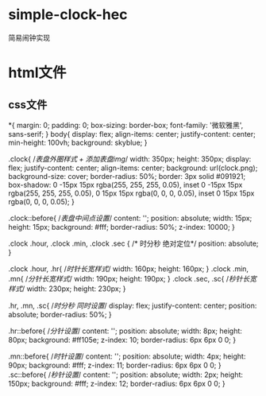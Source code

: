# simple-clock-hec

简易闹钟实现

<h1>html文件</h1>
  <!DOCTYPE html>
<html lang="en">
<head>
  <meta charset="UTF-8">
  <meta name="viewport" content="width=device-width, initial-scale=1.0">
  <meta http-equiv="X-UA-Compatible" content="ie=edge">
  <link href="./style.css" rel="stylesheet">
  <title>简易时钟-hec</title>
</head>
<body>
  <div class="clock">
    <div class="hour">
      <div class="hr" id='hr'></div>
    </div>
    <div class="min">
      <div class="mn" id='mn'></div>
    </div>
    <div class="sec">
      <div class="sc" id='sc'></div>
    </div>
  </div>
</body>
<script>
  // 获取元素
  const deg = 6
  const hr = document.querySelector('#hr')
  const mn = document.querySelector('#mn')
  const sc = document.querySelector('#sc')
  
  // 开启时钟定时
  setInterval(() => {
    let day = new Date()
    let hh = day.getHours() * 30 // 时h  一圈360 度，有12格，每格 360/12 = 30
    let mm = day.getMinutes() * deg // 分m  一圈360 度， 有60格，每格 6 度
    let ss = day.getSeconds() * deg // 秒s  一圈360 度， 有60格，每格 6 度
    hr.style.transform = `rotateZ(${(hh) + (mm/12)}deg)` // 时的刻度等于时针走过的度数加上分针的偏移量
    mn.style.transform = `rotate(${mm}deg)`
    sc.style.transform = `rotate(${ss}deg)`
  })

</script>
</html>




css文件
-----------------------------------------------------------------------------------------------------------------------------------------------------------------------
*{
  margin: 0;
  padding: 0;
  box-sizing: border-box;
  font-family: '微软雅黑', sans-serif;
}
body{
  display: flex;
  align-items: center;
  justify-content: center;
  min-height: 100vh;
  background: skyblue;
}

.clock{  /*表盘外圈样式 + 添加表盘img*/
  width: 350px;
  height: 350px;
  display: flex;
  justify-content: center;
  align-items: center;
  background: url(clock.png);
  background-size: cover;
  border-radius: 50%;
  border: 3px solid #091921;
  box-shadow: 0 -15px 15px rgba(255, 255, 255, 0.05),
              inset 0 -15px 15px rgba(255, 255, 255, 0.05),
              0 15px 15px rgba(0, 0, 0, 0.05),
              inset 0 15px 15px rgba(0, 0, 0, 0.05);
}

.clock::before{ /*表盘中间点设置*/
  content: '';
  position: absolute;
  width: 15px;
  height: 15px;
  background: #fff;
  border-radius: 50%;
  z-index: 10000;
}

.clock .hour, 
.clock .min, 
.clock .sec {   /* 时分秒  绝对定位*/
  position: absolute;
}

.clock .hour, .hr{ /*时针长宽样式*/
  width: 160px;
  height: 160px;
}
.clock .min, .mn{  /*分针长宽样式*/
  width: 190px;
  height: 190px;
}
.clock .sec, .sc{  /*秒针长宽样式*/
  width: 230px;
  height: 230px;
}

.hr, .mn, .sc{ /*时分秒 同时设置*/
  display: flex;
  justify-content: center;
  position: absolute;
  border-radius: 50%;
}

.hr::before{ /*分针设置*/
  content: '';
  position: absolute;
  width: 8px;
  height: 80px;
  background: #ff105e;
  z-index: 10;
  border-radius: 6px 6px 0 0;
}

.mn::before{ /*时针设置*/
  content: '';
  position: absolute;
  width: 4px;
  height: 90px;
  background: #fff;
  z-index: 11;
  border-radius: 6px 6px 0 0;
}
.sc::before{ /*秒针设置*/
  content: '';
  position: absolute;
  width: 2px;
  height: 150px;
  background: #fff;
  z-index: 12;
  border-radius: 6px 6px 0 0;
}



